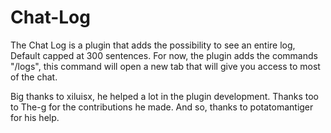 # Chat-Log
The Chat Log is a plugin that adds the possibility to see an entire log, Default capped at 300 sentences. 
For now, the plugin adds the commands "/logs", this command will open a new tab that will give you access to most of the chat. 

Big thanks to xiluisx, he helped a lot in the plugin development.
Thanks too to The-g for the contributions he made. 
And so, thanks to potatomantiger for his help. 
